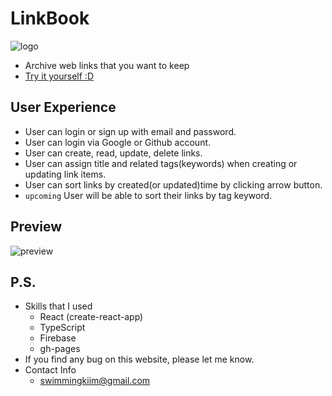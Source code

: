 # LinkBook

![logo](https://1.bp.blogspot.com/-soFD5giFz9k/X2LWi1qcGzI/AAAAAAAAAIE/4FuCsFWKJwgtdnafIzDZYvYEXMenoHnKQCNcBGAsYHQ/s320/linkbook-logo.png)

- Archive web links that you want to keep
- [Try it yourself :D](https://swimmingkiim.github.io/linkbook/)

## User Experience

- User can login or sign up with email and password.
- User can login via Google or Github account.
- User can create, read, update, delete links.
- User can assign title and related tags(keywords) when creating or updating link items.
- User can sort links by created(or updated)time by clicking arrow button.
- `upcoming` User will be able to sort their links by tag keyword.

## Preview

![preview](https://1.bp.blogspot.com/-YWn7OTboag4/X2LWrZfMbTI/AAAAAAAAAII/tqBd5-09gFEBD3YfrpZHuiXwReU2eQcsgCNcBGAsYHQ/s320/captured%2B%25286%2529.gif)

## P.S.

- Skills that I used
  - React (create-react-app)
  - TypeScript
  - Firebase
  - gh-pages
- If you find any bug on this website, please let me know.
- Contact Info
  - swimmingkiim@gmail.com
